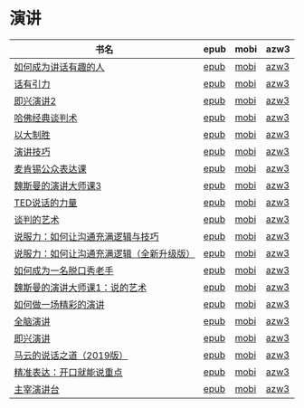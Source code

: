 # 演讲

| 书名 | epub | mobi | azw3 |
| --- | --- | --- | --- |
| [如何成为讲话有趣的人](http://ct.dalanmei.com/f/31084289-771246820-a2d756) | [epub](http://ct.dalanmei.com/f/31084289-771246820-a2d756) | [mobi](http://ct.dalanmei.com/f/31084289-771231568-63cb85) | [azw3](http://ct.dalanmei.com/f/31084289-771236515-cff94b) |
| [话有引力](http://ct.dalanmei.com/f/31084289-771247201-bec2a3) | [epub](http://ct.dalanmei.com/f/31084289-771247201-bec2a3) | [mobi](http://ct.dalanmei.com/f/31084289-771232133-af816d) | [azw3](http://ct.dalanmei.com/f/31084289-771240220-89aadc) |
| [即兴演讲2](http://ct.dalanmei.com/f/31084289-771241370-92705a) | [epub](http://ct.dalanmei.com/f/31084289-771241370-92705a) | [mobi](http://ct.dalanmei.com/f/31084289-771229944-ef3625) | [azw3](http://ct.dalanmei.com/f/31084289-771233508-ed7f3a) |
| [哈佛经典谈判术](http://ct.dalanmei.com/f/31084289-578844267-70c4f3) | [epub](http://ct.dalanmei.com/f/31084289-578844267-70c4f3) | [mobi](http://ct.dalanmei.com/f/31084289-578840354-da5118) | [azw3](http://ct.dalanmei.com/f/31084289-578842637-0acb63) |
| [以大制胜](http://ct.dalanmei.com/f/31084289-577383959-ff8745) | [epub](http://ct.dalanmei.com/f/31084289-577383959-ff8745) | [mobi](http://ct.dalanmei.com/f/31084289-577377339-de8cf8) | [azw3](http://ct.dalanmei.com/f/31084289-577384321-cfda9d) |
| [演讲技巧](http://ct.dalanmei.com/f/31084289-570256793-7e3601) | [epub](http://ct.dalanmei.com/f/31084289-570256793-7e3601) | [mobi](http://ct.dalanmei.com/f/31084289-570107636-8ef5e8) | [azw3](http://ct.dalanmei.com/f/31084289-571415274-c5f332) |
| [麦肯锡公众表达课](http://ct.dalanmei.com/f/31084289-572080698-cdc9e0) | [epub](http://ct.dalanmei.com/f/31084289-572080698-cdc9e0) | [mobi](http://ct.dalanmei.com/f/31084289-571729457-7aa3ce) | [azw3](http://ct.dalanmei.com/f/31084289-572108457-c0e23d) |
| [魏斯曼的演讲大师课3](http://ct.dalanmei.com/f/31084289-572114589-b04a25) | [epub](http://ct.dalanmei.com/f/31084289-572114589-b04a25) | [mobi](http://ct.dalanmei.com/f/31084289-571712589-2cfea1) | [azw3](http://ct.dalanmei.com/f/31084289-572132012-78aafc) |
| [TED说话的力量](http://ct.dalanmei.com/f/31084289-572114886-1e51b4) | [epub](http://ct.dalanmei.com/f/31084289-572114886-1e51b4) | [mobi](http://ct.dalanmei.com/f/31084289-571710763-55e823) | [azw3](http://ct.dalanmei.com/f/31084289-572134716-65e24e) |
| [谈判的艺术](http://ct.dalanmei.com/f/31084289-572114902-6b1e07) | [epub](http://ct.dalanmei.com/f/31084289-572114902-6b1e07) | [mobi](http://ct.dalanmei.com/f/31084289-571710749-80f1a7) | [azw3](http://ct.dalanmei.com/f/31084289-572134796-85decb) |
| [说服力：如何让沟通充满逻辑与技巧](http://ct.dalanmei.com/f/31084289-572114920-8386e8) | [epub](http://ct.dalanmei.com/f/31084289-572114920-8386e8) | [mobi](http://ct.dalanmei.com/f/31084289-571710704-3ca12a) | [azw3](http://ct.dalanmei.com/f/31084289-572134952-7f9e23) |
| [说服力：如何让沟通充满逻辑（全新升级版）](http://ct.dalanmei.com/f/31084289-572115046-a5f6c7) | [epub](http://ct.dalanmei.com/f/31084289-572115046-a5f6c7) | [mobi](http://ct.dalanmei.com/f/31084289-571709877-4548e8) | [azw3](http://ct.dalanmei.com/f/31084289-572135959-2b3414) |
| [如何成为一名脱口秀老手](http://ct.dalanmei.com/f/31084289-572115110-2cc1fe) | [epub](http://ct.dalanmei.com/f/31084289-572115110-2cc1fe) | [mobi](http://ct.dalanmei.com/f/31084289-571709578-cbf088) | [azw3](http://ct.dalanmei.com/f/31084289-572136245-c06c0a) |
| [魏斯曼的演讲大师课1：说的艺术](http://ct.dalanmei.com/f/31084289-572115305-9e1219) | [epub](http://ct.dalanmei.com/f/31084289-572115305-9e1219) | [mobi](http://ct.dalanmei.com/f/31084289-571708873-961eae) | [azw3](http://ct.dalanmei.com/f/31084289-572136940-b66a46) |
| [如何做一场精彩的演讲](http://ct.dalanmei.com/f/31084289-572115591-085093) | [epub](http://ct.dalanmei.com/f/31084289-572115591-085093) | [mobi](http://ct.dalanmei.com/f/31084289-571705886-483b06) | [azw3](http://ct.dalanmei.com/f/31084289-572138797-ecc62d) |
| [全脑演讲](http://ct.dalanmei.com/f/31084289-572116775-0031ac) | [epub](http://ct.dalanmei.com/f/31084289-572116775-0031ac) | [mobi](http://ct.dalanmei.com/f/31084289-571662311-286ced) | [azw3](http://ct.dalanmei.com/f/31084289-572177060-0e754c) |
| [即兴演讲](http://ct.dalanmei.com/f/31084289-572120254-b99202) | [epub](http://ct.dalanmei.com/f/31084289-572120254-b99202) | [mobi](http://ct.dalanmei.com/f/31084289-571648152-49a559) | [azw3](http://ct.dalanmei.com/f/31084289-572180531-66d9b4) |
| [马云的说话之道（2019版）](http://ct.dalanmei.com/f/31084289-572120577-6b2ccb) | [epub](http://ct.dalanmei.com/f/31084289-572120577-6b2ccb) | [mobi](http://ct.dalanmei.com/f/31084289-571640647-9540a9) | [azw3](http://ct.dalanmei.com/f/31084289-572180940-b322be) |
| [精准表达：开口就能说重点](http://ct.dalanmei.com/f/31084289-571802122-a77345) | [epub](http://ct.dalanmei.com/f/31084289-571802122-a77345) | [mobi](http://ct.dalanmei.com/f/31084289-571532294-00e7b1) | [azw3](http://ct.dalanmei.com/f/31084289-571989520-203f3b) |
| [主宰演讲台](http://ct.dalanmei.com/f/31084289-571804764-2a3085) | [epub](http://ct.dalanmei.com/f/31084289-571804764-2a3085) | [mobi](http://ct.dalanmei.com/f/31084289-571534732-ab2b9d) | [azw3](http://ct.dalanmei.com/f/31084289-571991234-a9185a) |
